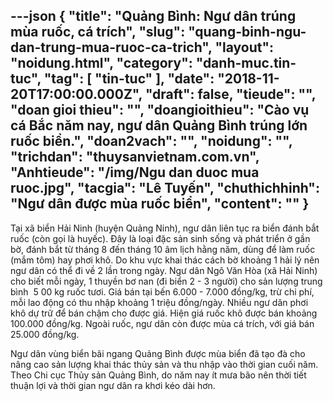 ---json
{
    "title": "Quảng Bình: Ngư dân trúng mùa ruốc, cá trích",
    "slug": "quang-binh-ngu-dan-trung-mua-ruoc-ca-trich",
    "layout": "noidung.html",
    "category": "danh-muc.tin-tuc",
    "tag": [
        "tin-tuc"
    ],
    "date": "2018-11-20T17:00:00.000Z",
    "draft": false,
    "tieude": "",
    "doan gioi thieu": "",
    "doangioithieu": "Cào vụ cá Bắc năm nay, ngư dân Quảng Bình trúng lớn ruốc biển.",
    "doan2vach": "",
    "noidung": "",
    "trichdan": "thuysanvietnam.com.vn",
    "Anhtieude": "/img/Ngu dan duoc mua ruoc.jpg",
    "tacgia": "Lê Tuyến",
    "chuthichhinh": "Ngư dân được mùa ruốc biển",
    "__content__": ""
}
---
<p>Tại x&atilde; biển Hải Ninh (huyện Quảng Ninh), ngư d&acirc;n li&ecirc;n tục ra biển đ&aacute;nh bắt ruốc (c&ograve;n gọi l&agrave; huyếc). Đ&acirc;y l&agrave; loại đặc sản sinh sống v&agrave; ph&aacute;t triển ở gần bờ, đ&aacute;nh bắt từ th&aacute;ng 8 đến th&aacute;ng 10 &acirc;m lịch hằng năm, d&ugrave;ng để l&agrave;m ruốc (mắm t&ocirc;m) hay phơi kh&ocirc;. Do khu vực khai th&aacute;c c&aacute;ch bờ khoảng 1 hải l&yacute; n&ecirc;n ngư d&acirc;n c&oacute; thể đi về 2 lần trong ng&agrave;y. Ngư d&acirc;n Ng&ocirc; Văn H&ograve;a (x&atilde; Hải Ninh) cho biết mỗi ng&agrave;y, 1 thuyền bơ nan (đi biển 2 - 3 người) cho sản lượng trung b&igrave;nh&nbsp; 5 00 kg ruốc tươi. Gi&aacute; b&aacute;n tại bến 6.000 - 7.000 đồng/kg, trừ chi ph&iacute;, mỗi lao động c&oacute; thu nhập khoảng 1 triệu đồng/ng&agrave;y. Nhiều ngư d&acirc;n phơi kh&ocirc; dự trữ để b&aacute;n chậm cho được gi&aacute;. Hiện gi&aacute; ruốc kh&ocirc; được b&aacute;n khoảng 100.000 đồng/kg. Ngo&agrave;i ruốc, ngư d&acirc;n c&ograve;n được m&ugrave;a c&aacute; tr&iacute;ch, với gi&aacute; b&aacute;n 25.000 đồng/kg.</p>

<p>Ngư d&acirc;n v&ugrave;ng biển b&atilde;i ngang Quảng B&igrave;nh được m&ugrave;a biển đ&atilde; tạo đ&agrave; cho n&acirc;ng cao sản lượng khai th&aacute;c thủy sản v&agrave; thu nhập v&agrave;o thời gian cuối năm. Theo Chi cục Thủy sản Quảng B&igrave;nh, do năm nay &iacute;t mưa b&atilde;o n&ecirc;n thời tiết thuận lợi v&agrave; thời gian ngư d&acirc;n ra khơi k&eacute;o d&agrave;i hơn.</p>
